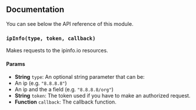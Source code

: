 ## Documentation

You can see below the API reference of this module.

### `ipInfo(type, token, callback)`
Makes requests to the ipinfo.io resources.

#### Params
- **String** `type`: An optional string parameter that can be:
 - An ip (e.g. `"8.8.8.8"`)
 - An ip and the a field (e.g. `"8.8.8.8/org"`)
- **String** `token`: The token used if you have to make an authorized request.
- **Function** `callback`: The callback function.

